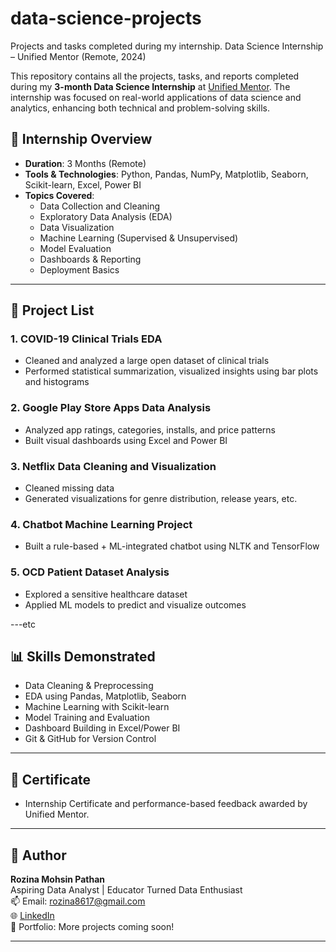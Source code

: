 # data-science-projects
Projects and tasks completed during my internship.
Data Science Internship – Unified Mentor (Remote, 2024)

This repository contains all the projects, tasks, and reports completed during my **3-month Data Science Internship** at [Unified Mentor](https://unifiedmentor.com). The internship was focused on real-world applications of data science and analytics, enhancing both technical and problem-solving skills.

## 🧠 Internship Overview

- **Duration**: 3 Months (Remote)
- **Tools & Technologies**: Python, Pandas, NumPy, Matplotlib, Seaborn, Scikit-learn, Excel, Power BI
- **Topics Covered**:
  - Data Collection and Cleaning
  - Exploratory Data Analysis (EDA)
  - Data Visualization
  - Machine Learning (Supervised & Unsupervised)
  - Model Evaluation
  - Dashboards & Reporting
  - Deployment Basics

---

## 📁 Project List

### 1. COVID-19 Clinical Trials EDA
- Cleaned and analyzed a large open dataset of clinical trials
- Performed statistical summarization, visualized insights using bar plots and histograms

### 2. Google Play Store Apps Data Analysis
- Analyzed app ratings, categories, installs, and price patterns
- Built visual dashboards using Excel and Power BI

### 3. Netflix Data Cleaning and Visualization
- Cleaned missing data
- Generated visualizations for genre distribution, release years, etc.

### 4. Chatbot Machine Learning Project
- Built a rule-based + ML-integrated chatbot using NLTK and TensorFlow

### 5. OCD Patient Dataset Analysis
- Explored a sensitive healthcare dataset
- Applied ML models to predict and visualize outcomes

---etc

## 📊 Skills Demonstrated
- Data Cleaning & Preprocessing
- EDA using Pandas, Matplotlib, Seaborn
- Machine Learning with Scikit-learn
- Model Training and Evaluation
- Dashboard Building in Excel/Power BI
- Git & GitHub for Version Control

---

## 📄 Certificate
- Internship Certificate and performance-based feedback awarded by Unified Mentor.

---

## 🔗 Author

**Rozina Mohsin Pathan**  
Aspiring Data Analyst | Educator Turned Data Enthusiast  
📫 Email: rozina8617@gmail.com  
🌐 [LinkedIn](www.linkedin.com/in/rozina-pathan-592550265)  
📁 Portfolio: More projects coming soon!

---
